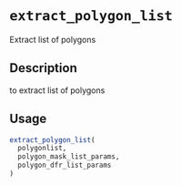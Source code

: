 # `extract_polygon_list`

Extract list of polygons


## Description

to extract list of polygons


## Usage

```r
extract_polygon_list(
  polygonlist,
  polygon_mask_list_params,
  polygon_dfr_list_params
)
```


